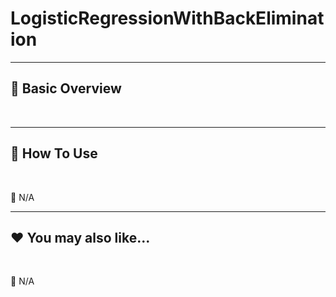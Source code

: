 # LogisticRegressionWithBackElimination

***
## 📘 Basic Overview


<br>

***
## 🚀 How To Use

<br>

🚫 N/A


***
## ❤️ You may also like...

<br>

🚫 N/A
